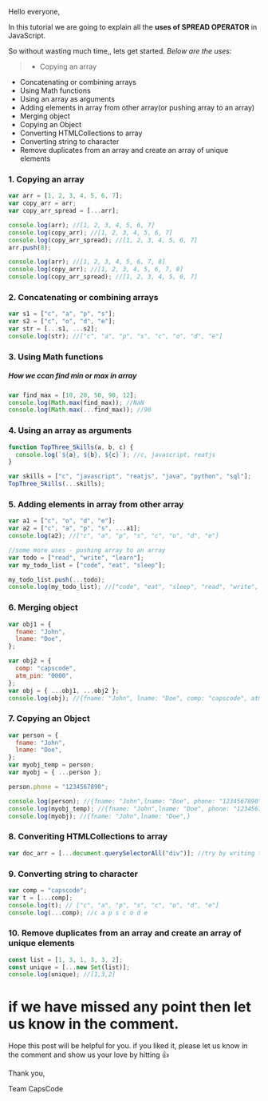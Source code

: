 Hello everyone,

In this tutorial we are going to explain all the **uses of SPREAD OPERATOR** in JavaScript.

So without wasting much time,, lets get started.
_Below are the uses:_

> - Copying an array

- Concatenating or combining arrays
- Using Math functions
- Using an array as arguments
- Adding elements in array from other array(or pushing array to an array)
- Merging object
- Copying an Object
- Converting HTMLCollections to array
- Converting string to character
- Remove duplicates from an array and create an array of unique elements

### 1. Copying an array

```javascript
var arr = [1, 2, 3, 4, 5, 6, 7];
var copy_arr = arr;
var copy_arr_spread = [...arr];

console.log(arr); //[1, 2, 3, 4, 5, 6, 7]
console.log(copy_arr); //[1, 2, 3, 4, 5, 6, 7]
console.log(copy_arr_spread); //[1, 2, 3, 4, 5, 6, 7]
arr.push(8);

console.log(arr); //[1, 2, 3, 4, 5, 6, 7, 8]
console.log(copy_arr); //[1, 2, 3, 4, 5, 6, 7, 8]
console.log(copy_arr_spread); //[1, 2, 3, 4, 5, 6, 7]
```

### 2. Concatenating or combining arrays

```javascript
var s1 = ["c", "a", "p", "s"];
var s2 = ["c", "o", "d", "e"];
var str = [...s1, ...s2];
console.log(str); //["c", "a", "p", "s", "c", "o", "d", "e"]
```

### 3. Using Math functions

##### How we ccan find min or max in array

```javascript
var find_max = [10, 20, 50, 90, 12];
console.log(Math.max(find_max)); //NaN
console.log(Math.max(...find_max)); //90
```

### 4. Using an array as arguments

```javascript
function TopThree_Skills(a, b, c) {
  console.log(`${a}, ${b}, ${c}`); //c, javascript, reatjs
}

var skills = ["c", "javascript", "reatjs", "java", "python", "sql"];
TopThree_Skills(...skills);
```

### 5. Adding elements in array from other array

```javascript
var a1 = ["c", "o", "d", "e"];
var a2 = ["c", "a", "p", "s", ...a1];
console.log(a2); //["c", "a", "p", "s", "c", "o", "d", "e"]

//some more uses - pushing array to an array
var todo = ["read", "write", "learn"];
var my_todo_list = ["code", "eat", "sleep"];

my_todo_list.push(...todo);
console.log(my_todo_list); //["code", "eat", "sleep", "read", "write", "learn"]
```

### 6. Merging object

```javascript
var obj1 = {
  fname: "John",
  lname: "Doe",
};

var obj2 = {
  comp: "capscode",
  atm_pin: "0000",
};
var obj = { ...obj1, ...obj2 };
console.log(obj); //{fname: "John", lname: "Doe", comp: "capscode", atm_pin: "0000"}
```

### 7. Copying an Object

```javascript
var person = {
  fname: "John",
  lname: "Doe",
};
var myobj_temp = person;
var myobj = { ...person };

person.phone = "1234567890";

console.log(person); //{fname: "John",lname: "Doe", phone: "1234567890"}
console.log(myobj_temp); //{fname: "John",lname: "Doe", phone: "1234567890"}
console.log(myobj); //{fname: "John",lname: "Doe",}
```

### 8. Converiting HTMLCollections to array

```javascript
var doc_arr = [...document.querySelectorAll("div")]; //try by writing this in your console
```

### 9. Converting string to character

```javascript
var comp = "capscode";
var t = [...comp];
console.log(t); // ["c", "a", "p", "s", "c", "o", "d", "e"]
console.log(...comp); //c a p s c o d e
```

### 10. Remove duplicates from an array and create an array of unique elements

```javascript
const list = [1, 3, 1, 3, 3, 2];
const unique = [...new Set(list)];
console.log(unique); //[1,3,2]
```

# if we have missed any point then let us know in the comment.

Hope this post will be helpful for you.
if you liked it, please let us know in the comment and show us your love by hitting 👍

Thank you,

Team CapsCode
